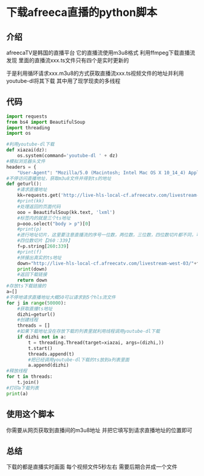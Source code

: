 # 下载afreeca直播的python脚本

## 介绍

afreecaTV是韩国的直播平台 它的直播流使用m3u8格式 利用ffmpeg下载直播流发现 里面的直播流xxx.ts文件只有四个是实时更新的

于是利用循环请求xxx.m3u8的方式获取直播流xxx.ts视频文件的地址并利用youtube-dl将其下载 其中用了现学现卖的多线程

## 代码

```python
import requests
from bs4 import BeautifulSoup
import threading
import os

#利用youtube-dl下载
def xiazai(dz):
    os.system(command='youtube-dl ' + dz)
#模拟浏览器头文件
headers = {
    "User-Agent": "Mozilla/5.0 (Macintosh; Intel Mac OS X 10_14_4) AppleWebKit/537.36 (KHTML, like Gecko) Chrome/72.0.3683.103 Safari/537.36"}
#不停访问直播地址，获取m3u8文件并得到ts的地址
def geturl():
    #请求直播地址
    kk=requests.get('http://live-hls-local-cf.afreecatv.com/livestream-west-03/auth_playlist.m3u8?aid=.A32.7bbT56vyHM9fKZk.csJsI1RW2VeHNHmUaPUq_SjZ7KihDQOUHfdz0dNu6muEimIgZ8S1Hs16GZAo_m8eIbBp2NsxPQCbDns-Shp-6BJh0CC1JoP90BjiKUEeaJCekH6InFTu0R150RFiHhyv',headers=headers)
    #print(kk)
    #处理返回的页面代码
    ooo = BeautifulSoup(kk.text, 'lxml')
    #标签内的就是三个ts地址
    p=ooo.select("body > p")[0]
    #print(p)
    #进行地址切片，这里要注意直播流的序号一位数，两位数，三位数，四位数切片都不同，可以学习正则表达式改进
    #四位数切片【260：339】
    f=p.string[260:339]
    #print(f)
    #拼接出真实的ts地址
    down="http://live-hls-local-cf.afreecatv.com/livestream-west-03/"+f
    print(down)
    #返回下载链接
    return down
#存放ts下载链接的
a=[]
#不停地请求直播地址大概50可以请求到5个hls流文件
for j in range(50000):
    #获取直播ts地址
    dizhi=geturl()
    #创建线程
    threads = []
    #如果下载地址没在存放下载的列表里就利用线程调用youtube-dl下载
    if dizhi not in a:
        t = threading.Thread(target=xiazai, args=(dizhi,))
        t.start()
        threads.append(t)
        #把已经调用youtube-dl下载的ts放到a列表里面
        a.append(dizhi)
#释放线程
for t in threads:
    t.join()
#打印a下载列表
print(a)
```

## 使用这个脚本

你需要从网页获取到直播间的m3u8地址  并把它填写到请求直播地址的位置即可

## 总结

下载的都是直播实时画面 每个视频文件5秒左右 需要后期合并成一个文件
